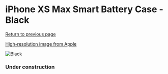 # iPhone XS Max Smart Battery Case - Black

[Return to previous page](/iphone_x)

[High-resolution image from Apple](https://store.storeimages.cdn-apple.com/8756/as-images.apple.com/is/MRXQ2?wid=4500&hei=4500&fmt=png)

<div style="width: 384px"><img src="/everyphone/MRXQ2.png" alt="Black"></div>

### Under construction
